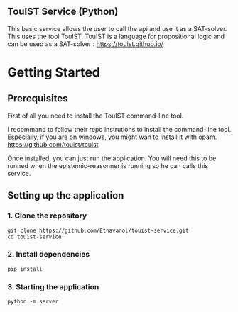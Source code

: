 ## TouIST Service (Python)
This basic service allows the user to call the api and use it as a SAT-solver. This uses the tool TouIST.
TouIST is a language for propositional logic and can be used as a SAT-solver : https://touist.github.io/

# Getting Started
## Prerequisites
First of all you need to install the TouIST command-line tool.

I recommand to follow their repo instrutions to install the command-line tool. Especially, if you are on windows, you might wan to install it with opam.
https://github.com/touist/touist

Once installed, you can just run the application.
You will need this to be runned when the epistemic-reasonner is running so he can calls this service.

## Setting up the application
### 1. Clone the repository
```
git clone https://github.com/Ethavanol/touist-service.git
cd touist-service
```

### 2. Install dependencies
```
pip install
```

### 3. Starting the application
```
python -m server
```
